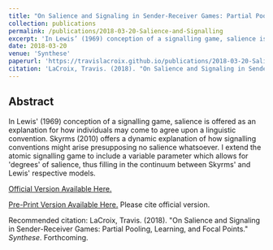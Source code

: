 ```yaml
---
title: "On Salience and Signaling in Sender-Receiver Games: Partial Pooling, Learning, and Focal Points"
collection: publications
permalink: /publications/2018-03-20-Salience-and-Signalling
excerpt: 'In Lewis’ (1969) conception of a signalling game, salience is offered as an explanation for how individuals may come to agree upon a linguistic convention. Skyrms (2010) offers a dynamic explanation of how signalling conventions might arise presupposing no salience whatsoever. I extend the atomic signalling game to include a variable parameter which allows for 'degrees' of salience, thus filling in the continuum between Skyrms' and Lewis' respective models.'
date: 2018-03-20
venue: 'Synthese'
paperurl: 'https://travislacroix.github.io/publications/2018-03-20-Salience-and-Signalling'
citation: 'LaCroix, Travis. (2018). "On Salience and Signaling in Sender-Receiver Games: Partial-Pooling, Learning, and Focal Points." <i>Synthese 1</i>. Forthcoming.'
---
```


## Abstract

In Lewis' (1969) conception of a signalling game, salience is offered as an explanation for how individuals may come to agree upon a linguistic convention. Skyrms (2010) offers a dynamic explanation of how signalling conventions might arise presupposing no salience whatsoever. I extend the atomic signalling game to include a variable parameter which allows for 'degrees' of salience, thus filling in the continuum between Skyrms' and Lewis' respective models.

[Official Version Available Here.](https://doi.org/10.1007/s11229-018-1766-z "Salience and Signaling, Synthese")

[Pre-Print Version Available Here.](https://travislacroix.github.io/publications/2018-03-20-Salience-and-Signalling "Salience and Signaling, Pre-Print") Please cite official version.

Recommended citation: LaCroix, Travis. (2018). "On Salience and Signaling in Sender-Receiver Games: Partial Pooling, Learning, and Focal Points." _Synthese_. Forthcoming.
